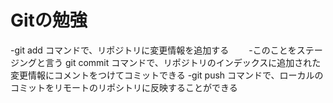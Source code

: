 # Gitの勉強
-git add コマンドで、リポジトリに変更情報を追加する
　　-このことをステージングと言う
git commit コマンドで、リポジトリのインデックスに追加された変更情報にコメントをつけてコミットできる
-git push コマンドで、ローカルのコミットをリモートのリポシトリに反映することができる
